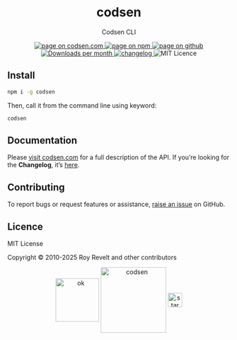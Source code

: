 <h1 align="center">codsen</h1>

<p align="center">Codsen CLI</p>

<p align="center">
  <a href="https://codsen.com/os/codsen" rel="nofollow noreferrer noopener">
    <img src="https://img.shields.io/badge/-codsen-blue?style=flat-square" alt="page on codsen.com">
  </a>
  <a href="https://www.npmjs.com/package/codsen" rel="nofollow noreferrer noopener">
    <img src="https://img.shields.io/badge/-npm-blue?style=flat-square" alt="page on npm">
  </a>
  <a href="https://github.com/codsen/codsen/tree/main/packages/codsen" rel="nofollow noreferrer noopener">
    <img src="https://img.shields.io/badge/-github-blue?style=flat-square" alt="page on github">
  </a>
  <a href="https://npmcharts.com/compare/codsen?interval=30" rel="nofollow noreferrer noopener" target="_blank">
    <img src="https://img.shields.io/npm/dm/codsen.svg?style=flat-square" alt="Downloads per month">
  </a>
  <a href="https://codsen.com/os/codsen/changelog" rel="nofollow noreferrer noopener">
    <img src="https://img.shields.io/badge/changelog-here-brightgreen?style=flat-square" alt="changelog">
  </a>
  <img src="https://img.shields.io/badge/licence-MIT-brightgreen.svg?style=flat-square" alt="MIT Licence">
</p>

## Install

```bash
npm i -g codsen
```

Then, call it from the command line using keyword:

```bash
codsen
```

## Documentation

Please [visit codsen.com](https://codsen.com/os/codsen/) for a full description of the API. If you’re looking for the **Changelog**, it’s [here](https://github.com/codsen/codsen/blob/main/packages/codsen/CHANGELOG.md).

## Contributing

To report bugs or request features or assistance, [raise an issue](https://github.com/codsen/codsen/issues/new/choose) on GitHub.

## Licence

MIT License

Copyright © 2010-2025 Roy Revelt and other contributors

<p align="center"><img src="https://codsen.com/images/png-codsen-ok.png" width="98" alt="ok" align="center"> <img src="https://codsen.com/images/png-codsen-1.png" width="148" alt="codsen" align="center"> <img src="https://codsen.com/images/png-codsen-star-small.png" width="32" alt="star" align="center"></p>
